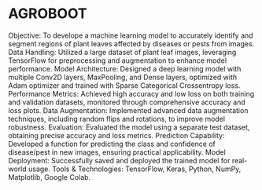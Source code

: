 # AGROBOOT
Objective: To develope a machine learning model to accurately identify and segment regions of plant leaves affected by diseases or pests from images.
Data Handling: Utilized a large dataset of plant leaf images, leveraging TensorFlow for preprocessing and augmentation to enhance model performance.
Model Architecture: Designed a deep learning model with multiple Conv2D layers, MaxPooling, and Dense layers, optimized with Adam optimizer and trained with Sparse Categorical Crossentropy loss.
Performance Metrics: Achieved high accuracy and low loss on both training and validation datasets, monitored through comprehensive accuracy and loss plots.
Data Augmentation: Implemented advanced data augmentation techniques, including random flips and rotations, to improve model robustness.
Evaluation: Evaluated the model using a separate test dataset, obtaining precise accuracy and loss metrics.
Prediction Capability: Developed a function for predicting the class and confidence of disease/pest in new images, ensuring practical applicability.
Model Deployment: Successfully saved and deployed the trained model for real-world usage.
Tools & Technologies: TensorFlow, Keras, Python, NumPy, Matplotlib, Google Colab.
